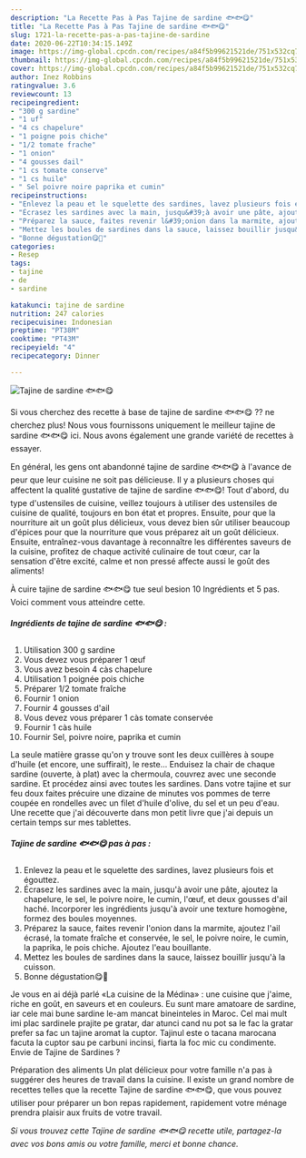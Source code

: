 ```yaml
---
description: "La Recette Pas à Pas Tajine de sardine 🐟🐟😋"
title: "La Recette Pas à Pas Tajine de sardine 🐟🐟😋"
slug: 1721-la-recette-pas-a-pas-tajine-de-sardine
date: 2020-06-22T10:34:15.149Z
image: https://img-global.cpcdn.com/recipes/a84f5b99621521de/751x532cq70/tajine-de-sardine-🐟🐟😋-photo-principale-de-la-recette.jpg
thumbnail: https://img-global.cpcdn.com/recipes/a84f5b99621521de/751x532cq70/tajine-de-sardine-🐟🐟😋-photo-principale-de-la-recette.jpg
cover: https://img-global.cpcdn.com/recipes/a84f5b99621521de/751x532cq70/tajine-de-sardine-🐟🐟😋-photo-principale-de-la-recette.jpg
author: Inez Robbins
ratingvalue: 3.6
reviewcount: 13
recipeingredient:
- "300 g sardine"
- "1 uf"
- "4 cs chapelure"
- "1 poigne pois chiche"
- "1/2 tomate frache"
- "1 onion"
- "4 gousses dail"
- "1 cs tomate conserve"
- "1 cs huile"
- " Sel poivre noire paprika et cumin"
recipeinstructions:
- "Enlevez la peau et le squelette des sardines, lavez plusieurs fois et égouttez."
- "Écrasez les sardines avec la main, jusqu&#39;à avoir une pâte, ajoutez la chapelure, le sel, le poivre noire, le cumin, l&#39;œuf, et deux gousses d&#39;ail haché. Incorporer les ingrédients jusqu&#39;à avoir une texture homogène, formez des boules moyennes."
- "Préparez la sauce, faites revenir l&#39;onion dans la marmite, ajoutez l&#39;ail écrasé, la tomate fraîche et conservée, le sel, le poivre noire, le cumin, la paprika, le pois chiche. Ajoutez l&#39;eau bouillante."
- "Mettez les boules de sardines dans la sauce, laissez bouillir jusqu&#39;à la cuisson."
- "Bonne dégustation😋💞"
categories:
- Resep
tags:
- tajine
- de
- sardine

katakunci: tajine de sardine 
nutrition: 247 calories
recipecuisine: Indonesian
preptime: "PT38M"
cooktime: "PT43M"
recipeyield: "4"
recipecategory: Dinner

---
```



![Tajine de sardine 🐟🐟😋](https://img-global.cpcdn.com/recipes/a84f5b99621521de/751x532cq70/tajine-de-sardine-🐟🐟😋-photo-principale-de-la-recette.jpg)

Si vous cherchez des recette à base de tajine de sardine 🐟🐟😋 ?? ne cherchez plus! Nous vous fournissons uniquement le meilleur tajine de sardine 🐟🐟😋 ici. Nous avons également une grande variété de recettes à essayer.

En général, les gens ont abandonné tajine de sardine 🐟🐟😋 à l'avance de peur que leur cuisine ne soit pas délicieuse. Il y a plusieurs choses qui affectent la qualité gustative de tajine de sardine 🐟🐟😋! Tout d'abord, du type d'ustensiles de cuisine, veillez toujours à utiliser des ustensiles de cuisine de qualité, toujours en bon état et propres. Ensuite, pour que la nourriture ait un goût plus délicieux, vous devez bien sûr utiliser beaucoup d'épices pour que la nourriture que vous préparez ait un goût délicieux. Ensuite, entraînez-vous davantage à reconnaître les différentes saveurs de la cuisine, profitez de chaque activité culinaire de tout cœur, car la sensation d'être excité, calme et non pressé affecte aussi le goût des aliments!

<!--inarticleads1-->

À cuire tajine de sardine 🐟🐟😋 tue seul besion 10 Ingrédients et 5 pas. Voici comment vous atteindre cette.

##### Ingrédients de tajine de sardine 🐟🐟😋 :

1. Utilisation 300 g sardine
1. Vous devez vous préparer 1 œuf
1. Vous avez besoin 4 càs chapelure
1. Utilisation 1 poignée pois chiche
1. Préparer 1/2 tomate fraîche
1. Fournir 1 onion
1. Fournir 4 gousses d&#39;ail
1. Vous devez vous préparer 1 càs tomate conservée
1. Fournir 1 càs huile
1. Fournir  Sel, poivre noire, paprika et cumin


La seule matière grasse qu&#39;on y trouve sont les deux cuillères à soupe d&#39;huile (et encore, une suffirait), le reste… Enduisez la chair de chaque sardine (ouverte, à plat) avec la chermoula, couvrez avec une seconde sardine. Et procédez ainsi avec toutes les sardines. Dans votre tajine et sur feu doux faites précuire une dizaine de minutes vos pommes de terre coupée en rondelles avec un filet d&#39;huile d&#39;olive, du sel et un peu d&#39;eau. Une recette que j&#39;ai découverte dans mon petit livre que j&#39;ai depuis un certain temps sur mes tablettes. 

<!--inarticleads2-->

##### Tajine de sardine 🐟🐟😋 pas à pas :

1. Enlevez la peau et le squelette des sardines, lavez plusieurs fois et égouttez.
1. Écrasez les sardines avec la main, jusqu&#39;à avoir une pâte, ajoutez la chapelure, le sel, le poivre noire, le cumin, l&#39;œuf, et deux gousses d&#39;ail haché. Incorporer les ingrédients jusqu&#39;à avoir une texture homogène, formez des boules moyennes.
1. Préparez la sauce, faites revenir l&#39;onion dans la marmite, ajoutez l&#39;ail écrasé, la tomate fraîche et conservée, le sel, le poivre noire, le cumin, la paprika, le pois chiche. Ajoutez l&#39;eau bouillante.
1. Mettez les boules de sardines dans la sauce, laissez bouillir jusqu&#39;à la cuisson.
1. Bonne dégustation😋💞


Je vous en ai déjà parlé «La cuisine de la Médina» : une cuisine que j&#39;aime, riche en goût, en saveurs et en couleurs. Eu sunt mare amatoare de sardine, iar cele mai bune sardine le-am mancat bineinteles in Maroc. Cel mai mult imi plac sardinele prajite pe gratar, dar atunci cand nu pot sa le fac la gratar prefer sa fac un tajine aromat la cuptor. Tajinul este o tacana marocana facuta la cuptor sau pe carbuni incinsi, fiarta la foc mic cu condimente. Envie de Tajine de Sardines ? 

<!--inarticleads1-->

<p>
Préparation des aliments Un plat délicieux pour votre famille n'a pas à suggérer des heures de travail dans la cuisine. Il existe un grand nombre de recettes telles que la recette Tajine de sardine 🐟🐟😋, que vous pouvez utiliser pour préparer un bon repas rapidement, rapidement votre ménage prendra plaisir aux fruits de votre travail.
</p>

<p>
<i>Si vous trouvez cette Tajine de sardine 🐟🐟😋 recette utile, partagez-la avec vos bons amis ou votre famille, merci et bonne chance.</i>
</p>
